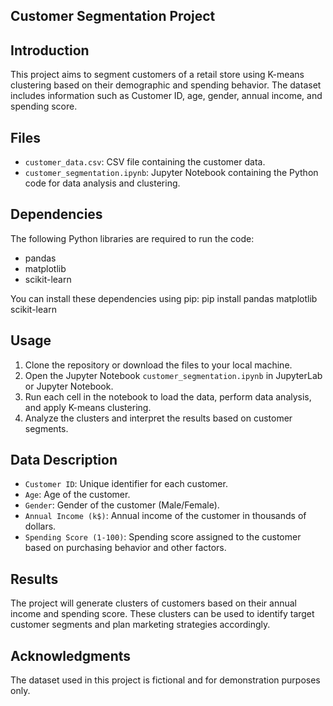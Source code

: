 ## Customer Segmentation Project

## Introduction

This project aims to segment customers of a retail store using K-means clustering based on their demographic and spending behavior. The dataset includes information such as Customer ID, age, gender, annual income, and spending score.

## Files

- `customer_data.csv`: CSV file containing the customer data.
- `customer_segmentation.ipynb`: Jupyter Notebook containing the Python code for data analysis and clustering.

## Dependencies

The following Python libraries are required to run the code:
- pandas
- matplotlib
- scikit-learn

You can install these dependencies using pip:
pip install pandas matplotlib scikit-learn


## Usage

1. Clone the repository or download the files to your local machine.
2. Open the Jupyter Notebook `customer_segmentation.ipynb` in JupyterLab or Jupyter Notebook.
3. Run each cell in the notebook to load the data, perform data analysis, and apply K-means clustering.
4. Analyze the clusters and interpret the results based on customer segments.

## Data Description

- `Customer ID`: Unique identifier for each customer.
- `Age`: Age of the customer.
- `Gender`: Gender of the customer (Male/Female).
- `Annual Income (k$)`: Annual income of the customer in thousands of dollars.
- `Spending Score (1-100)`: Spending score assigned to the customer based on purchasing behavior and other factors.

## Results

The project will generate clusters of customers based on their annual income and spending score. These clusters can be used to identify target customer segments and plan marketing strategies accordingly.

## Acknowledgments

The dataset used in this project is fictional and for demonstration purposes only.
